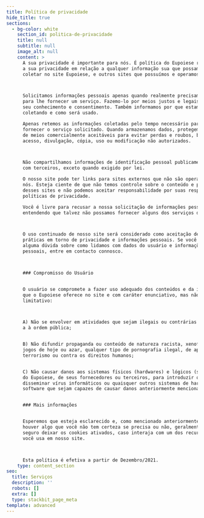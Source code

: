 ```yaml
---
title: Política de privacidade
hide_title: true
sections:
  - bg-color: white
    section_id: politica-de-privacidade
    title: null
    subtitle: null
    image_alt: null
    content: >
      A sua privacidade é importante para nós. É política do Eupoiese respeitar
      a sua privacidade em relação a qualquer informação sua que possamos
      coletar no site Eupoiese, e outros sites que possuímos e operamos.



      Solicitamos informações pessoais apenas quando realmente precisamos delas
      para lhe fornecer um serviço. Fazemo-lo por meios justos e legais, com o
      seu conhecimento e consentimento. Também informamos por que estamos
      coletando e como será usado.

      Apenas retemos as informações coletadas pelo tempo necessário para
      fornecer o serviço solicitado. Quando armazenamos dados, protegemos dentro
      de meios comercialmente aceitáveis ​​para evitar perdas e roubos, bem como
      acesso, divulgação, cópia, uso ou modificação não autorizados.



      Não compartilhamos informações de identificação pessoal publicamente ou
      com terceiros, exceto quando exigido por lei.

      O nosso site pode ter links para sites externos que não são operados por
      nós. Esteja ciente de que não temos controle sobre o conteúdo e práticas
      desses sites e não podemos aceitar responsabilidade por suas respectivas
      políticas de privacidade.

      Você é livre para recusar a nossa solicitação de informações pessoais,
      entendendo que talvez não possamos fornecer alguns dos serviços desejados.



      O uso continuado de nosso site será considerado como aceitação de nossas
      práticas em torno de privacidade e informações pessoais. Se você tiver
      alguma dúvida sobre como lidamos com dados do usuário e informações
      pessoais, entre em contacto connosco.



      ### Compromisso do Usuário 


      O usuário se compromete a fazer uso adequado dos conteúdos e da informação
      que o Eupoiese oferece no site e com caráter enunciativo, mas não
      limitativo:



      A) Não se envolver em atividades que sejam ilegais ou contrárias à boa fé
      a à ordem pública; 


      B) Não difundir propaganda ou conteúdo de natureza racista, xenofóbica,
      jogos de hoje ou azar, qualquer tipo de pornografia ilegal, de apologia ao
      terrorismo ou contra os direitos humanos; 


      C) Não causar danos aos sistemas físicos (hardwares) e lógicos (softwares)
      do Eupoiese, de seus fornecedores ou terceiros, para introduzir ou
      disseminar vírus informáticos ou quaisquer outros sistemas de hardware ou
      software que sejam capazes de causar danos anteriormente mencionados. 


      ### Mais informações 


      Esperemos que esteja esclarecido e, como mencionado anteriormente, se
      houver algo que você não tem certeza se precisa ou não, geralmente é mais
      seguro deixar os cookies ativados, caso interaja com um dos recursos que
      você usa em nosso site.



      Esta política é efetiva a partir de Dezembro/2021.
    type: content_section
seo:
  title: Serviços
  description: ''
  robots: []
  extra: []
  type: stackbit_page_meta
template: advanced
---
```

